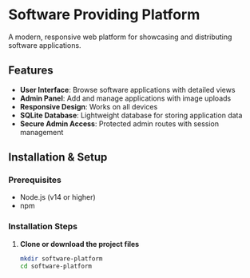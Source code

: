 # Software Providing Platform

A modern, responsive web platform for showcasing and distributing software applications.

## Features

- **User Interface**: Browse software applications with detailed views
- **Admin Panel**: Add and manage applications with image uploads
- **Responsive Design**: Works on all devices
- **SQLite Database**: Lightweight database for storing application data
- **Secure Admin Access**: Protected admin routes with session management

## Installation & Setup

### Prerequisites
- Node.js (v14 or higher)
- npm

### Installation Steps

1. **Clone or download the project files**
   ```bash
   mkdir software-platform
   cd software-platform